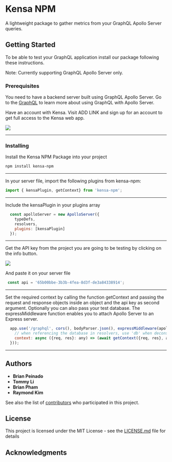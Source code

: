 # Kensa NPM

A lightweight package to gather metrics from your GraphQL Apollo Server queries.

## Getting Started

To be able to test your GraphQL application install our package following these instructions.

Note: Currently supporting GraphQL Apollo Server only.

### Prerequisites

You need to have a backend server built using GraphQL Apollo Server. Go to the [GraphQL](https://www.apollographql.com/docs/) to learn more about using GraphQL with Apollo Server.

Have an account with Kensa. Visit ADD LINK and sign up for an account to get full access to the Kensa web app.


<a href="https://www.loom.com/share/b56225773efb488d91ba52d632fe8d46">
    <img style="max-width:600px;" src="https://cdn.loom.com/sessions/thumbnails/b56225773efb488d91ba52d632fe8d46-1668035682296.gif">
  </a>

<hr>

### Installing

Install the Kensa NPM Package into your project

```sh
npm install kensa-npm
```
<hr>

In your server file, import the following plugins from kensa-npm:

```js
import { kensaPlugin, getContext} from 'kensa-npm';
```
<hr>
Include the kensaPlugin in your plugins array

```js
  const apolloServer = new ApolloServer({
    typeDefs,
    resolvers,
    plugins: [kensaPlugin]
  }); 
```
<hr>

Get the API key from the project you are going to be testing by clicking on the info button.

<a href="https://www.loom.com/share/4b52fd8b23d64c078e976b65bbab735d">
    <img style="max-width:600px;" src="https://cdn.loom.com/sessions/thumbnails/4b52fd8b23d64c078e976b65bbab735d-1668104210002.gif">
  </a>

And paste it on your server file
```js
 const api = '65b00bbe-3b3b-4fea-8d3f-de3a84338914';
 ```

<hr>
Set the required context by calling the function getContext and passing the request and response objects inside an object and the api key as second argument. Optionally you can also pass your test database. The expressMiddleware function enables you to attach Apollo Server to an Express server.

```js
  app.use('/graphql', cors(), bodyParser.json(), expressMiddleware(apolloServer, {
    // when referencing the database in resolvers, use 'db' when deconstructing context object
    context: async ({req, res}: any) => (await getContext({req, res}, api, testDb))
  }));
  ```
  
  
<hr>



## Authors

* **Brian Peinado** 
* **Tommy Li** 
* **Brian Pham** 
* **Raymond Kim** 


See also the list of [contributors](https://github.com/oslabs-beta/Kensa/graphs/contributors) who participated in this project.

## License

This project is licensed under the MIT License - see the [LICENSE.md](LICENSE.md) file for details

## Acknowledgments

